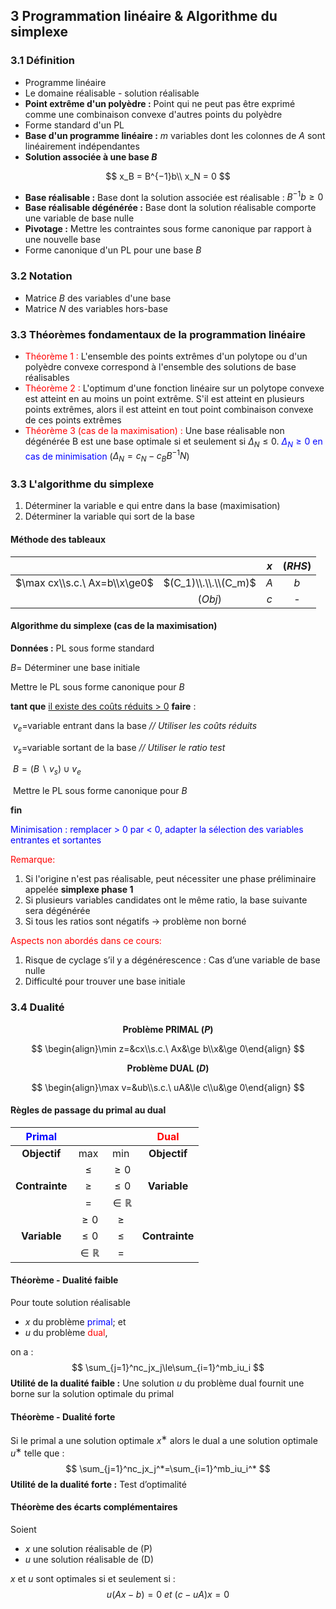## 3 Programmation linéaire & Algorithme du simplexe  

### 3.1 Définition

- Programme linéaire
- Le domaine réalisable - solution réalisable
- **Point extrême d'un polyèdre :** Point qui ne peut pas être exprimé comme une combinaison convexe d'autres points du polyèdre
- Forme standard d'un PL
- **Base d'un programme linéaire :** $m$ variables dont les colonnes de $A$ sont linéairement indépendantes
- **Solution associée à une base $B$**

$$
x_B = B^{−1}b\\
x_N = 0
$$



- **Base réalisable :** Base dont la solution associée est réalisable :  $B^{-1}b\ge 0$  
- **Base réalisable dégénérée :** Base dont la solution réalisable comporte une variable de base nulle
- **Pivotage :** Mettre les contraintes sous forme canonique par rapport à une nouvelle base  
- Forme canonique d'un PL pour une base $B$  

### 3.2 Notation

- Matrice $B$ des variables d'une base
- Matrice $N$ des variables hors-base

### 3.3 Théorèmes fondamentaux de la programmation linéaire  

- <font color=red>Théorème 1 :</font> L'ensemble des points extrêmes d'un polytope ou d'un polyèdre convexe correspond à l'ensemble des solutions de base réalisables
- <font color=red>Théorème 2 :</font> L'optimum d'une fonction linéaire sur un polytope convexe est atteint en au moins un point extrême. S'il est atteint en plusieurs points extrêmes, alors il est atteint en tout point combinaison convexe de ces points extrêmes  
- <font color=red>Théorème 3 (cas de la maximisation) :</font> Une base réalisable non dégénérée B est une base optimale si et seulement si $\Delta_N\le 0$. <font color=blue>$\Delta_N\ge 0$ en cas de minimisation  </font> ($\Delta_N=c_N-c_BB^{-1}N$)



### 3.3 L'algorithme du simplexe

1. Déterminer la variable e qui entre dans la base (maximisation)  
2. Déterminer la variable qui sort de la base  

#### Méthode des tableaux

|                              |                      | $x$  | $(RHS)$ |
| :--------------------------: | :------------------: | :--: | :-----: |
| $\max cx\\s.c.\ Ax=b\\x\ge0$ | $(C_1)\\.\\.\\(C_m)$ | $A$  |   $b$   |
|                              |       $(Obj)$        | $c$  |    -    |



#### Algorithme du simplexe (cas de la maximisation)  

**Données :** PL sous forme standard

$B =$ Déterminer une base initiale

Mettre le PL sous forme canonique pour $B$  

**tant que** <u>il existe des coûts réduits > 0</u> **faire** : 

​		$v_e=$variable entrant dans la base *// Utiliser les coûts réduits*  

​		$v_s=$variable sortant de la base *// Utiliser le ratio test* 

​		$B=(B\backslash v_s)\cup v_e$

​		Mettre le PL sous forme canonique pour $B$

**fin** 



<font color=blue>Minimisation : remplacer > 0 par < 0, adapter la sélection des variables entrantes et sortantes  </font>

<font color=red>Remarque: </font>

1. Si l'origine n'est pas réalisable, peut nécessiter une phase préliminaire appelée **simplexe phase 1**
2. Si plusieurs variables candidates ont le même ratio, la base suivante sera dégénérée
3. Si tous les ratios sont négatifs -> problème non borné  

<font color=red>Aspects non abordés dans ce cours: </font>

1. Risque de cyclage s’il y a dégénérescence : Cas d’une variable de base nulle  
2. Difficulté pour trouver une base initiale  



### 3.4 Dualité

<center><b>Problème PRIMAL (<i>P</i>)</b></center>

$$
\begin{align}\min z=&cx\\s.c.\ Ax&\ge b\\x&\ge 0\end{align}
$$

<center><b>Problème DUAL (<i>D</i>)</b></center>

$$
\begin{align}\max v=&ub\\s.c.\ uA&\le c\\u&\ge 0\end{align}
$$

#### Règles de passage du primal au dual

| <font color=blue>Primal</font> |                 |                 | <font color=red>Dual</font> |
| :----------------------------: | :-------------: | :-------------: | :-------------------------: |
|          **Objectif**          |       max       |       min       |        **Objectif**         |
|                                |      $\le$      |     $\ge0$      |                             |
|         **Contrainte**         |      $\ge$      |     $\le0$      |        **Variable**         |
|                                |       $=$       | $\in\mathbb{R}$ |                             |
|                                |     $\ge0$      |      $\ge$      |                             |
|          **Variable**          |     $\le0$      |      $\le$      |       **Contrainte**        |
|                                | $\in\mathbb{R}$ |       $=$       |                             |

#### Théorème - Dualité faible

Pour toute solution réalisable

- $x$ du problème <font color=blue>primal</font>; et
- $u$ du problème <font color=red>dual</font>,  

on a :
$$
\sum_{j=1}^nc_jx_j\le\sum_{i=1}^mb_iu_i
$$
**Utilité de la dualité faible :** Une solution $u$ du problème dual fournit une borne sur la solution optimale du primal  

#### Théorème - Dualité forte

Si le primal a une solution optimale $x^∗$ alors le dual a une solution optimale $u^∗$ telle que :
$$
\sum_{j=1}^nc_jx_j^*=\sum_{i=1}^mb_iu_i^*
$$
**Utilité de la dualité forte :** Test d’optimalité



#### Théorème des écarts complémentaires

Soient

- $x$ une solution réalisable de (P)
- $u$ une solution réalisable de (D)

$x$ et $u$ sont optimales si et seulement si :
$$
u(Ax − b) = 0\ et\ (c − uA)x = 0
$$
